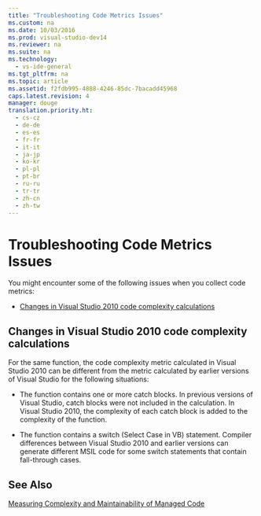 ```yaml
---
title: "Troubleshooting Code Metrics Issues"
ms.custom: na
ms.date: 10/03/2016
ms.prod: visual-studio-dev14
ms.reviewer: na
ms.suite: na
ms.technology: 
  - vs-ide-general
ms.tgt_pltfrm: na
ms.topic: article
ms.assetid: f2fdb995-4888-4246-85dc-7bacadd45968
caps.latest.revision: 4
manager: douge
translation.priority.ht: 
  - cs-cz
  - de-de
  - es-es
  - fr-fr
  - it-it
  - ja-jp
  - ko-kr
  - pl-pl
  - pt-br
  - ru-ru
  - tr-tr
  - zh-cn
  - zh-tw
---
```

# Troubleshooting Code Metrics Issues
You might encounter some of the following issues when you collect code metrics:  
  
-   [Changes in Visual Studio 2010 code complexity calculations](#Changes_in_Visual_Studio_2010_code_complexity_calculations)  
  
##  <a name="Changes_in_Visual_Studio_2010_code_complexity_calculations"></a> Changes in Visual Studio 2010 code complexity calculations  
 For the same function, the code complexity metric calculated in Visual Studio 2010 can be different from the metric calculated by earlier versions of Visual Studio for the following situations:  
  
-   The function contains one or more catch blocks. In previous versions of Visual Studio, catch blocks were not included in the calculation. In Visual Studio 2010, the complexity of each catch block is added to the complexity of the function.  
  
-   The function contains a switch (Select Case in VB) statement. Compiler differences between Visual Studio 2010 and earlier versions can generate different MSIL code for some switch statements that contain fall-through cases.  
  
## See Also  
 [Measuring Complexity and Maintainability of Managed Code](../VS_IDE/Measuring-Complexity-and-Maintainability-of-Managed-Code.md)